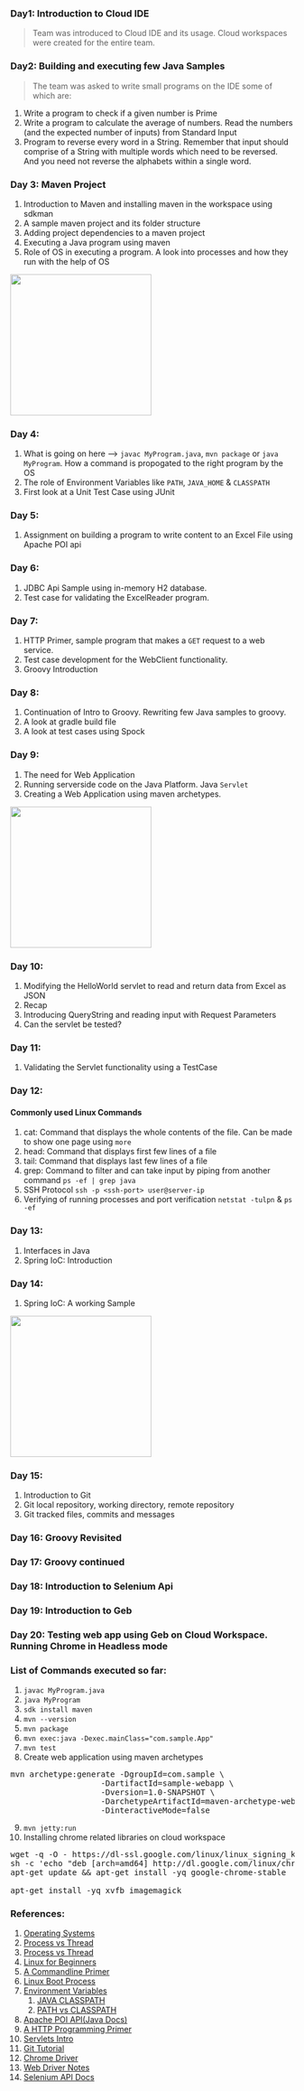 ### Day1: Introduction to Cloud IDE
> Team was introduced to Cloud IDE and its usage. Cloud workspaces were created for the entire team.
### Day2: Building and executing few Java Samples
> The team was asked to write small programs on the IDE some of which are:
1. Write a program to check if a given number is Prime
1. Write a program to calculate the average of numbers. Read the numbers (and the expected number of inputs) from Standard Input
1. Program to reverse every word in a String. Remember that input should comprise of a String with multiple words which need to be reversed. And you need not reverse the alphabets within a single word.
### Day 3: Maven Project
1. Introduction to Maven and installing maven in the workspace using sdkman
1. A sample maven project and its folder structure
1. Adding project dependencies to a maven project
1. Executing a Java program using maven
1. Role of OS in executing a program. A look into processes and how they run with the help of OS
<img src="/images/maven_project.png" width="250">

### Day 4: 
1. What is going on here --> `javac MyProgram.java`, `mvn package` or `java MyProgram`. How a command is propogated to the right program by the OS
1. The role of Environment Variables like `PATH`, `JAVA_HOME` & `CLASSPATH`
1. First look at a Unit Test Case using JUnit
### Day 5:
1. Assignment on building a program to write content to an Excel File using Apache POI api
### Day 6:
1. JDBC Api Sample using in-memory H2 database. 
1. Test case for validating the ExcelReader program.
### Day 7:
1. HTTP Primer, sample program that makes a `GET` request to a web service.
1. Test case development for the WebClient functionality.
1. Groovy Introduction
### Day 8:
1. Continuation of Intro to Groovy. Rewriting few Java samples to groovy. 
1. A look at gradle build file
1. A look at test cases using Spock
### Day 9:
1. The need for Web Application
1. Running serverside code on the Java Platform. Java `Servlet`
1. Creating a Web Application using maven archetypes.
<img src="/images/servlet_app.png" width="250">

### Day 10:
1. Modifying the HelloWorld servlet to read and return data from Excel as JSON
1. Recap
1. Introducing QueryString and reading input with Request Parameters
1. Can the servlet be tested?
### Day 11:
1. Validating the Servlet functionality using a TestCase
### Day 12:
#### Commonly used Linux Commands
1. cat: Command that displays the whole contents of the file. Can be made to show one page using `more`
1. head: Command that displays first few lines of a file
1. tail: Command that displays last few lines of a file
1. grep: Command to filter and can take input by piping from another command `ps -ef | grep java`
1. SSH Protocol `ssh -p <ssh-port> user@server-ip`
1. Verifying of running processes and port verification `netstat -tulpn` & `ps -ef`
### Day 13:
1. Interfaces in Java
1. Spring IoC: Introduction
### Day 14:
1. Spring IoC: A working Sample
<img src="/images/spring_sample.png" width="250">

### Day 15:
1. Introduction to Git
1. Git local repository, working directory, remote repository
1. Git tracked files, commits and messages

### Day 16: Groovy Revisited

### Day 17: Groovy continued

### Day 18: Introduction to Selenium Api

### Day 19: Introduction to Geb 

### Day 20: Testing web app using Geb on Cloud Workspace. Running Chrome in Headless mode

### List of Commands executed so far:
1. `javac MyProgram.java`
2. `java MyProgram`
3. `sdk install maven`
4. `mvn --version`
5. `mvn package`
6. `mvn exec:java -Dexec.mainClass="com.sample.App"`
7. `mvn test`
8. Create web application using maven archetypes
<pre>
mvn archetype:generate -DgroupId=com.sample \
                   -DartifactId=sample-webapp \
                   -Dversion=1.0-SNAPSHOT \
                   -DarchetypeArtifactId=maven-archetype-webapp \
                   -DinteractiveMode=false 
</pre>
9. `mvn jetty:run`
10. Installing chrome related libraries on cloud workspace
<pre>
wget -q -O - https://dl-ssl.google.com/linux/linux_signing_key.pub | apt-key add -
sh -c 'echo "deb [arch=amd64] http://dl.google.com/linux/chrome/deb/ stable main" >> /etc/apt/sources.list.d/google.list'
apt-get update && apt-get install -yq google-chrome-stable

apt-get install -yq xvfb imagemagick
</pre>
### References:
1. [Operating Systems](https://hackernoon.com/heres-what-you-need-to-know-about-operating-systems-a40603e74b8d)
1. [Process vs Thread](https://neharustagiblog.wordpress.com/2014/09/26/program-vs-process-vs-thread-vs-task/)
1. [Process vs Thread](https://www.thecrazyprogrammer.com/2018/01/difference-process-thread.html)
1. [Linux for Beginners](https://www.linux.com/learn/complete-beginners-guide-LInux%20)
1. [A Commandline Primer](https://lifehacker.com/5633909/who-needs-a-mouse-learn-to-use-the-command-line-for-almost-anything)
1. [Linux Boot Process](https://opensource.com/article/17/2/linux-boot-and-startup)
1. [Environment Variables](https://www.guru99.com/linux-environment-variables.html)
    1. [JAVA CLASSPATH](http://kevinboone.net/classpath.html)
    1. [PATH vs CLASSPATH](http://www.java67.com/2012/08/what-is-path-and-classpath-in-java-difference.html)
1. [Apache POI API(Java Docs)](https://poi.apache.org/apidocs/org/apache/poi/xssf/usermodel/XSSFWorkbook.html)
1. [A HTTP Programming Primer](http://hc.apache.org/httpcomponents-client-4.5.x/primer.html)
1. [Servlets Intro](https://beginnersbook.com/2013/05/servlet-tutorial/)
1. [Git Tutorial](http://noodle.med.yale.edu/hdtag/notes/git_tut.pdf)
1. [Chrome Driver](https://chromedriver.storage.googleapis.com/index.html?path=2.44/)
1. [Web Driver Notes](https://www.guru99.com/accessing-forms-in-webdriver.html#1)
1. [Selenium API Docs](https://seleniumhq.github.io/selenium/docs/api/java/index.html?org/openqa/selenium/WebElement.html)
